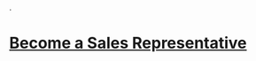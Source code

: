 .


# [Become a Sales Representative](https://www.linkedin.com/learning/paths/become-a-sales-representative)
